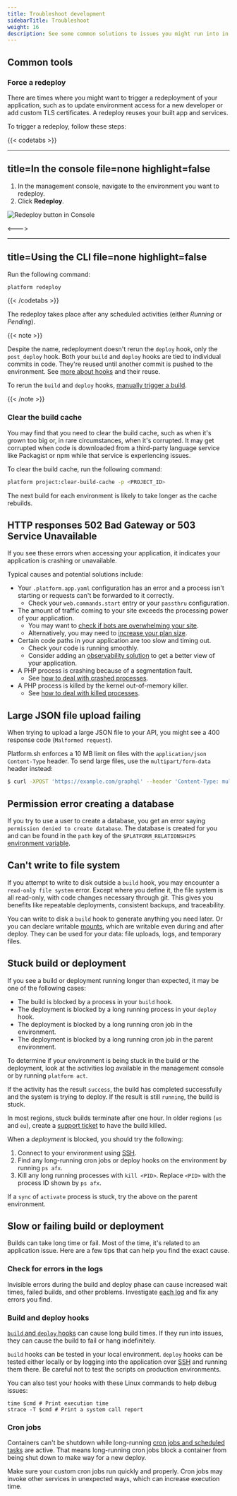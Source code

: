 ```yaml
---
title: Troubleshoot development
sidebarTitle: Troubleshoot
weight: 16
description: See some common solutions to issues you might run into in development.
---
```


## Common tools

### Force a redeploy

There are times where you might want to trigger a redeployment of your application,
such as to update environment access for a new developer or add custom TLS certificates.
A redeploy reuses your built app and services.

To trigger a redeploy, follow these steps:

{{< codetabs >}}

---
title=In the console
file=none
highlight=false
---

1. In the management console, navigate to the environment you want to redeploy.
1. Click **Redeploy**.

![Redeploy button in Console](/images/troubleshoot/platformsh-redeploy-button.png "0.5")

<--->

---
title=Using the CLI
file=none
highlight=false
---

Run the following command:

```sh
platform redeploy
```

{{< /codetabs >}}

The redeploy takes place after any scheduled activities (either *Running* or *Pending*). 

{{< note >}}

Despite the name, redeployment doesn't rerun the `deploy` hook, only the `post_deploy` hook.
Both your `build` and `deploy` hooks are tied to individual commits in code.
They're reused until another commit is pushed to the environment.
See [more about hooks](../configuration/app/build.md#hooks) and their reuse.

To rerun the `build` and `deploy` hooks, [manually trigger a build](../configuration/app/build.md#manually-trigger-builds).

{{< /note >}}

### Clear the build cache

You may find that you need to clear the build cache,
such as when it's grown too big or, in rare circumstances, when it's corrupted.
It may get corrupted when code is downloaded from a third-party language service like Packagist or npm
while that service is experiencing issues.

To clear the build cache, run the following command:

```sh
platform project:clear-build-cache -p <PROJECT_ID>
```

The next build for each environment is likely to take longer as the cache rebuilds.

## HTTP responses 502 Bad Gateway or 503 Service Unavailable

If you see these errors when accessing your application,
it indicates your application is crashing or unavailable.

Typical causes and potential solutions include:

* Your `.platform.app.yaml` configuration has an error and a process isn't starting
  or requests can't be forwarded to it correctly.
  * Check your `web.commands.start` entry or your `passthru` configuration.
* The amount of traffic coming to your site exceeds the processing power of your application.
  * You may want to [check if bots are overwhelming your site](https://community.platform.sh/t/diagnosing-and-resolving-issues-with-excessive-bot-access/792).
  * Alternatively, you may need to [increase your plan size](../overview/pricing/_index.md).
* Certain code paths in your application are too slow and timing out.
  * Check your code is running smoothly.
  * Consider adding an [observability solution](../integrations/observability/_index.md) to get a better view of your application.
* A PHP process is crashing because of a segmentation fault.
  * See [how to deal with crashed processes](../languages/php/troubleshoot.md#php-process-crashed).
* A PHP process is killed by the kernel out-of-memory killer.
  * See [how to deal with killed processes](../languages/php/troubleshoot.md#php-process-is-killed).

## Large JSON file upload failing

When trying to upload a large JSON file to your API, you might see a 400 response code (`Malformed request`).

Platform.sh enforces a 10&nbsp;MB limit on files with the `application/json` `Content-Type` header.
To send large files, use the `multipart/form-data` header instead:

```bash
$ curl -XPOST 'https://example.com/graphql' --header 'Content-Type: multipart/form-data' -F file=large_file.json
```

## Permission error creating a database

If you try to use a user to create a database, you get an error saying `permission denied to create database`.
The database is created for you
and can be found in the `path` key of the `$PLATFORM_RELATIONSHIPS` [environment variable](./variables.md).

## Can't write to file system

If you attempt to write to disk outside a `build` hook, you may encounter a `read-only file system` error.
Except where you define it, the file system is all read-only, with code changes necessary through git.
This gives you benefits like repeatable deployments, consistent backups, and traceability.

You can write to disk a `build` hook to generate anything you need later.
Or you can declare writable [mounts](../configuration/app/storage.md#mounts), which are writable even during and after deploy.
They can be used for your data: file uploads, logs, and temporary files.

## Stuck build or deployment

If you see a build or deployment running longer than expected, it may be one of the following cases:

* The build is blocked by a process in your `build` hook.
* The deployment is blocked by a long running process in your `deploy` hook.
* The deployment is blocked by a long running cron job in the environment.
* The deployment is blocked by a long running cron job in the parent environment.

To determine if your environment is being stuck in the build or the deployment,
look at the activities log available in the management console or by running `platform act`.

If the activity has the result `success`, the build has completed successfully and the system is trying to deploy.
If the result is still `running`, the build is stuck.

In most regions, stuck builds terminate after one hour.
In older regions (`us` and `eu`), create a [support ticket](https://console.platform.sh/-/users/~/tickets/open) to have the build killed.

When a _deployment_ is blocked, you should try the following:

1. Connect to your environment using [SSH](./ssh/_index.md).
1. Find any long-running cron jobs or deploy hooks on the environment by running `ps afx`.
1. Kill any long running processes with `kill <PID>`.
  Replace `<PID>` with the process ID shown by `ps afx`.

If a `sync` of `activate` process is stuck, try the above on the parent environment.

## Slow or failing build or deployment

Builds can take long time or fail.
Most of the time, it's related to an application issue.
Here are a few tips that can help you find the exact cause.

### Check for errors in the logs

Invisible errors during the build and deploy phase can cause increased wait times, failed builds, and other problems. Investigate [each log](/development/logs.md#accessing-logs) and fix any errors you find.

### Build and deploy hooks

[`build` and `deploy` hooks](/configuration/app/build.md#hooks) can cause long build times.
If they run into issues, they can cause the build to fail or hang indefinitely.

`build` hooks can be tested in your local environment.
`deploy` hooks can be tested either locally
or by logging into the application over [SSH](./ssh/_index.md) and running them there.
Be careful not to test the scripts on production environments.

You can also test your hooks with these Linux commands to help debug issues:

```text
time $cmd # Print execution time
strace -T $cmd # Print a system call report
```

### Cron jobs

Containers can't be shutdown while long-running [cron jobs and scheduled tasks](/configuration/app/cron.md#cron-jobs) are active.
That means long-running cron jobs block a container from being shut down to make way for a new deploy.

Make sure your custom cron jobs run quickly and properly.
Cron jobs may invoke other services in unexpected ways, which can increase execution time.
